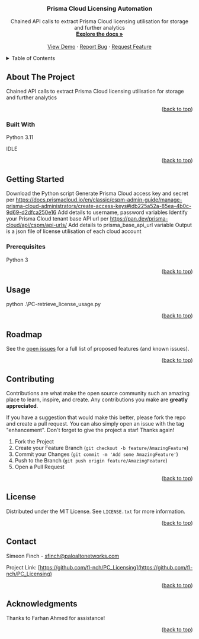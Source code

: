 <!-- Improved compatibility of back to top link: See: https://github.com/othneildrew/Best-README-Template/pull/73 -->
<a name="readme-top"></a>
<!--
*** Thanks for checking out the Best-README-Template. If you have a suggestion
*** that would make this better, please fork the repo and create a pull request
*** or simply open an issue with the tag "enhancement".
*** Don't forget to give the project a star!
*** Thanks again! Now go create something AMAZING! :D
-->



<!-- PROJECT SHIELDS -->
<!--
*** I'm using markdown "reference style" links for readability.
*** Reference links are enclosed in brackets [ ] instead of parentheses ( ).
*** See the bottom of this document for the declaration of the reference variables
*** for contributors-url, forks-url, etc. This is an optional, concise syntax you may use.
*** https://www.markdownguide.org/basic-syntax/#reference-style-links
-->

<!-- PROJECT LOGO -->
<br />
<div align="center">

<h3 align="center">Prisma Cloud Licensing Automation</h3>

  <p align="center">
    Chained API calls to extract Prisma Cloud licensing utilisation for storage and further analytics
    <br />
    <a href="https://github.com/fl-nch/PC_Licensing"><strong>Explore the docs »</strong></a>
    <br />
    <br />
    <a href="https://github.com/fl-nch/PC_Licensing">View Demo</a>
    ·
    <a href="https://github.com/fl-nch/PC_Licensing/issues/new?labels=bug&template=bug-report---.md">Report Bug</a>
    ·
    <a href="https://github.com/fl-nch/PC_Licensing/issues/new?labels=enhancement&template=feature-request---.md">Request Feature</a>
  </p>
</div>



<!-- TABLE OF CONTENTS -->
<details>
  <summary>Table of Contents</summary>
  <ol>
    <li>
      <a href="#about-the-project">About The Project</a>
      <ul>
        <li><a href="#built-with">Built With</a></li>
      </ul>
    </li>
    <li>
      <a href="#getting-started">Getting Started</a>
      <ul>
        <li><a href="#prerequisites">Prerequisites</a></li>
        <li><a href="#installation">Installation</a></li>
      </ul>
    </li>
    <li><a href="#usage">Usage</a></li>
    <li><a href="#roadmap">Roadmap</a></li>
    <li><a href="#contributing">Contributing</a></li>
    <li><a href="#license">License</a></li>
    <li><a href="#contact">Contact</a></li>
    <li><a href="#acknowledgments">Acknowledgments</a></li>
  </ol>
</details>



<!-- ABOUT THE PROJECT -->
## About The Project

Chained API calls to extract Prisma Cloud licensing utilisation for storage and further analytics

<p align="right">(<a href="#readme-top">back to top</a>)</p>



### Built With

<p>Python 3.11</p>
<p>IDLE</p>

<p align="right">(<a href="#readme-top">back to top</a>)</p>



<!-- GETTING STARTED -->
## Getting Started

Download the Python script
Generate Prisma Cloud access key and secret per https://docs.prismacloud.io/en/classic/cspm-admin-guide/manage-prisma-cloud-administrators/create-access-keys#idb225a52a-85ea-4b0c-9d69-d2dfca250e16
Add details to username, password variables
Identify your Prisma Cloud tenant base API url per https://pan.dev/prisma-cloud/api/cspm/api-urls/
Add details to prisma_base_api_url variable
Output is a json file of license utilisation of each cloud account

### Prerequisites

Python 3

<p align="right">(<a href="#readme-top">back to top</a>)</p>



<!-- USAGE EXAMPLES -->
## Usage

python .\PC-retrieve_license_usage.py

<p align="right">(<a href="#readme-top">back to top</a>)</p>



<!-- ROADMAP -->
## Roadmap


See the [open issues](https://github.com/fl-nch/PC_Licensing/issues) for a full list of proposed features (and known issues).

<p align="right">(<a href="#readme-top">back to top</a>)</p>



<!-- CONTRIBUTING -->
## Contributing

Contributions are what make the open source community such an amazing place to learn, inspire, and create. Any contributions you make are **greatly appreciated**.

If you have a suggestion that would make this better, please fork the repo and create a pull request. You can also simply open an issue with the tag "enhancement".
Don't forget to give the project a star! Thanks again!

1. Fork the Project
2. Create your Feature Branch (`git checkout -b feature/AmazingFeature`)
3. Commit your Changes (`git commit -m 'Add some AmazingFeature'`)
4. Push to the Branch (`git push origin feature/AmazingFeature`)
5. Open a Pull Request

<p align="right">(<a href="#readme-top">back to top</a>)</p>



<!-- LICENSE -->
## License

Distributed under the MIT License. See `LICENSE.txt` for more information.

<p align="right">(<a href="#readme-top">back to top</a>)</p>



<!-- CONTACT -->
## Contact

Simeon Finch - sfinch@paloaltonetworks.com

Project Link: [https://github.com/fl-nch/PC_Licensing](https://github.com/fl-nch/PC_Licensing)

<p align="right">(<a href="#readme-top">back to top</a>)</p>



<!-- ACKNOWLEDGMENTS -->
## Acknowledgments

Thanks to Farhan Ahmed for assistance!

<p align="right">(<a href="#readme-top">back to top</a>)</p>